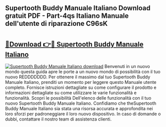 ## Supertooth Buddy Manuale Italiano Download gratuit PDF - Part-4qs Italiano Manuale dell'utente di riparazione C96sK

# <h2><a href="http://df9snv2.blite.top/?on=Supertooth+Buddy+Manuale+Italiano">🔗Download 👉🔴 Supertooth Buddy Manuale Italiano</a></h2>

[![Supertooth Buddy Manuale Italiano download](https://i.imgur.com/lujVjoI.png)](http://df9snv2.blite.top/?on=Supertooth+Buddy+Manuale+Italiano)
Benvenuti in un nuovo mondo questa guida apre le porte a un nuovo mondo di possibilità con il tuo nuovo REDDDDDDD. Per ottenere il massimo dal tuo Supertooth Buddy Manuale Italiano, prenditi un momento per leggere questo Manuale utente completo. Fornisce istruzioni dettagliate su come configurare il prodotto e informazioni dettagliate su come utilizzare le varie funzionalità e funzionalità. Scopri le possibilità Dell'elenco delle funzionalità con il tuo nuovo Supertooth Buddy Manuale Italiano. Confidiamo che theSupertooth Buddy Manuale Italiano sia stata una risorsa accurata e approfondita nei loro sforzi per padroneggiare il loro nuovo dispositivo. In caso di domande o dubbi, contattare il nostro team di assistenza clienti.
